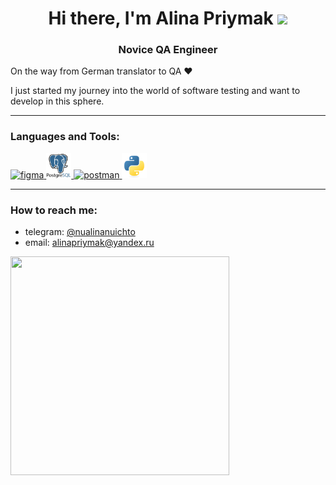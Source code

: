 <h1 align="center">Hi there, I'm Alina Priymak
<img src="https://github.com/blackcater/blackcater/raw/main/images/Hi.gif" height="32"/></h1>
<h3 align="center">Novice QA Engineer </h3>


On the way from German translator to QA :heart:

I just started my journey into the world of software testing and want to develop in this sphere.

____

### Languages and Tools:
<p align="left"> <a href="https://www.figma.com/" target="_blank" rel="noreferrer"> <img src="https://www.vectorlogo.zone/logos/figma/figma-icon.svg" alt="figma" width="40" height="40"/> </a> <a href="https://www.postgresql.org" target="_blank" rel="noreferrer"> <img src="https://raw.githubusercontent.com/devicons/devicon/master/icons/postgresql/postgresql-original-wordmark.svg" alt="postgresql" width="40" height="40"/> </a> <a href="https://postman.com" target="_blank" rel="noreferrer"> <img src="https://www.vectorlogo.zone/logos/getpostman/getpostman-icon.svg" alt="postman" width="40" height="40"/> </a> <a href="https://www.python.org" target="_blank" rel="noreferrer"> <img src="https://raw.githubusercontent.com/devicons/devicon/master/icons/python/python-original.svg" alt="python" width="40" height="40"/> </a> </p>

____

### How to reach me: 
  + telegram: [@nualinanuichto](https://t.me/nualinanuichto)
  + email: alinapriymak@yandex.ru
 
<img src="https://gifdb.com/images/high/black-cat-typing-fast-z5sz7os422wrp0pt.gif" align="center" height="350px" width="350px">
